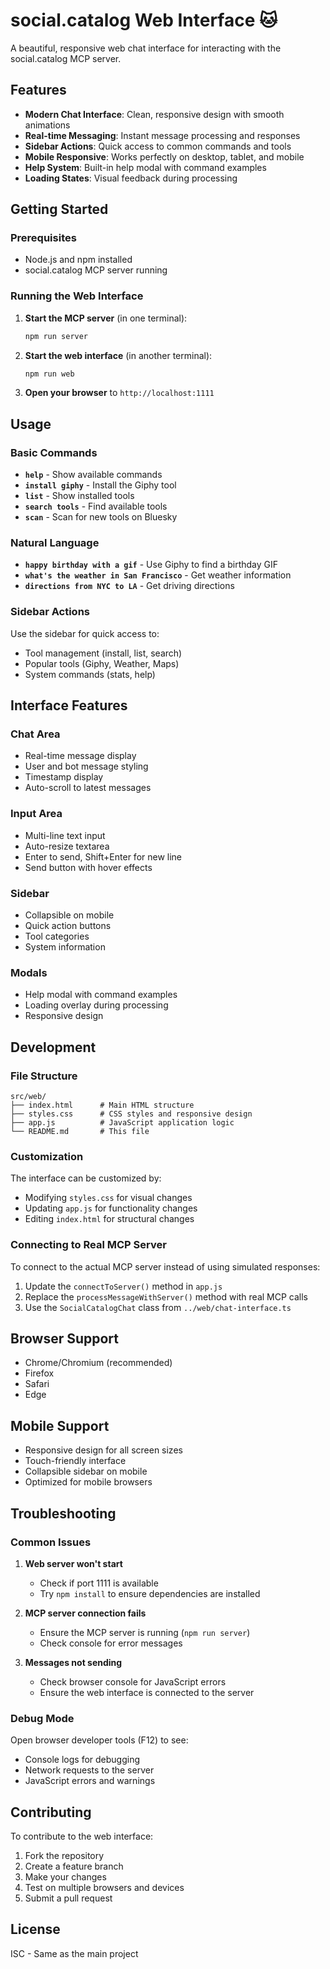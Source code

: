 # social.catalog Web Interface 🐱

A beautiful, responsive web chat interface for interacting with the social.catalog MCP server.

## Features

- **Modern Chat Interface**: Clean, responsive design with smooth animations
- **Real-time Messaging**: Instant message processing and responses
- **Sidebar Actions**: Quick access to common commands and tools
- **Mobile Responsive**: Works perfectly on desktop, tablet, and mobile
- **Help System**: Built-in help modal with command examples
- **Loading States**: Visual feedback during processing

## Getting Started

### Prerequisites

- Node.js and npm installed
- social.catalog MCP server running

### Running the Web Interface

1. **Start the MCP server** (in one terminal):
   ```bash
   npm run server
   ```

2. **Start the web interface** (in another terminal):
   ```bash
   npm run web
   ```

3. **Open your browser** to `http://localhost:1111`

## Usage

### Basic Commands

- **`help`** - Show available commands
- **`install giphy`** - Install the Giphy tool
- **`list`** - Show installed tools
- **`search tools`** - Find available tools
- **`scan`** - Scan for new tools on Bluesky

### Natural Language

- **`happy birthday with a gif`** - Use Giphy to find a birthday GIF
- **`what's the weather in San Francisco`** - Get weather information
- **`directions from NYC to LA`** - Get driving directions

### Sidebar Actions

Use the sidebar for quick access to:
- Tool management (install, list, search)
- Popular tools (Giphy, Weather, Maps)
- System commands (stats, help)

## Interface Features

### Chat Area
- Real-time message display
- User and bot message styling
- Timestamp display
- Auto-scroll to latest messages

### Input Area
- Multi-line text input
- Auto-resize textarea
- Enter to send, Shift+Enter for new line
- Send button with hover effects

### Sidebar
- Collapsible on mobile
- Quick action buttons
- Tool categories
- System information

### Modals
- Help modal with command examples
- Loading overlay during processing
- Responsive design

## Development

### File Structure
```
src/web/
├── index.html      # Main HTML structure
├── styles.css      # CSS styles and responsive design
├── app.js          # JavaScript application logic
└── README.md       # This file
```

### Customization

The interface can be customized by:
- Modifying `styles.css` for visual changes
- Updating `app.js` for functionality changes
- Editing `index.html` for structural changes

### Connecting to Real MCP Server

To connect to the actual MCP server instead of using simulated responses:

1. Update the `connectToServer()` method in `app.js`
2. Replace the `processMessageWithServer()` method with real MCP calls
3. Use the `SocialCatalogChat` class from `../web/chat-interface.ts`

## Browser Support

- Chrome/Chromium (recommended)
- Firefox
- Safari
- Edge

## Mobile Support

- Responsive design for all screen sizes
- Touch-friendly interface
- Collapsible sidebar on mobile
- Optimized for mobile browsers

## Troubleshooting

### Common Issues

1. **Web server won't start**
   - Check if port 1111 is available
   - Try `npm install` to ensure dependencies are installed

2. **MCP server connection fails**
   - Ensure the MCP server is running (`npm run server`)
   - Check console for error messages

3. **Messages not sending**
   - Check browser console for JavaScript errors
   - Ensure the web interface is connected to the server

### Debug Mode

Open browser developer tools (F12) to see:
- Console logs for debugging
- Network requests to the server
- JavaScript errors and warnings

## Contributing

To contribute to the web interface:

1. Fork the repository
2. Create a feature branch
3. Make your changes
4. Test on multiple browsers and devices
5. Submit a pull request

## License

ISC - Same as the main project
